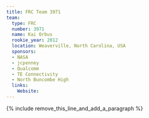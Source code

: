 ```yaml
---
title: FRC Team 3971
team:
  type: FRC
  number: 3971
  name: Kai Orbus
  rookie_year: 2012
  location: Weaverville, North Carolina, USA
  sponsors:
  - NASA
  - jcpenney
  - Qualcomm
  - TE Connectivity
  - North Buncombe High
  links:
    Website:
---
```


{% include remove_this_line_and_add_a_paragraph %}